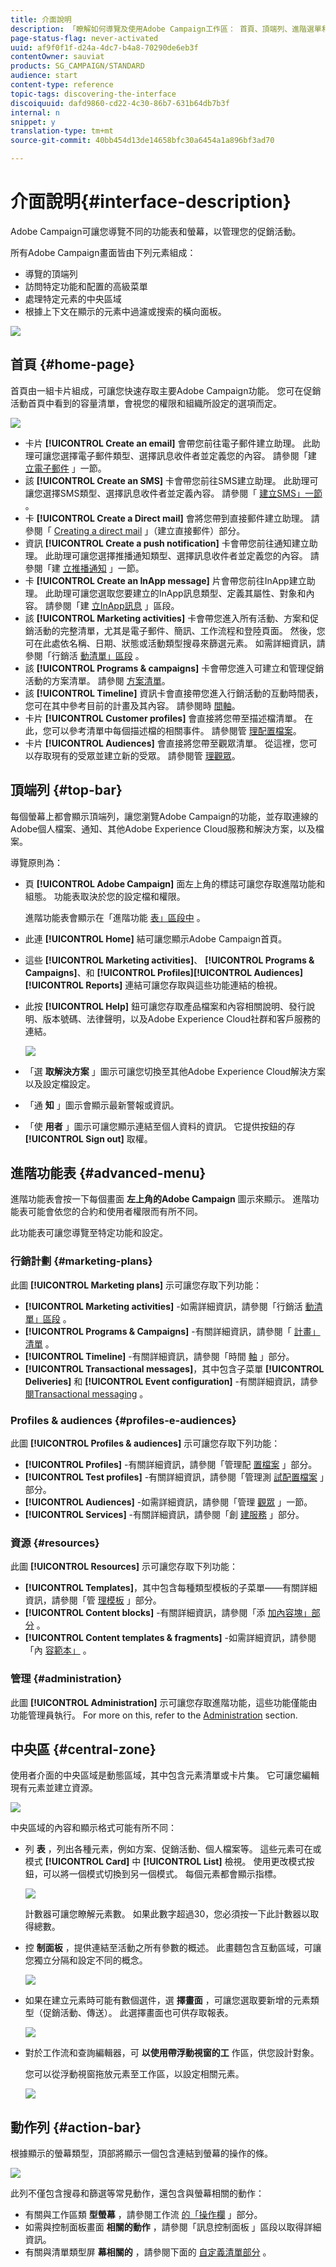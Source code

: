 ```yaml
---
title: 介面說明
description: 「瞭解如何導覽及使用Adobe Campaign工作區： 首頁、頂端列、進階選單和動作列。」
page-status-flag: never-activated
uuid: af9f0f1f-d24a-4dc7-b4a8-70290de6eb3f
contentOwner: sauviat
products: SG_CAMPAIGN/STANDARD
audience: start
content-type: reference
topic-tags: discovering-the-interface
discoiquuid: dafd9860-cd22-4c30-86b7-631b64db7b3f
internal: n
snippet: y
translation-type: tm+mt
source-git-commit: 40bb454d13de14658bfc30a6454a1a896bf3ad70

---
```



# 介面說明{#interface-description}

Adobe Campaign可讓您導覽不同的功能表和螢幕，以管理您的促銷活動。

所有Adobe Campaign畫面皆由下列元素組成：

* 導覽的頂端列
* 訪問特定功能和配置的高級菜單
* 處理特定元素的中央區域
* 根據上下文在顯示的元素中過濾或搜索的橫向面板。

![](assets/ux_interface_01.png)

## 首頁 {#home-page}

首頁由一組卡片組成，可讓您快速存取主要Adobe Campaign功能。 您可在促銷活動首頁中看到的容量清單，會視您的權限和組織所設定的選項而定。

![](assets/overview_home_page.png)

* 卡片 **[!UICONTROL Create an email]** 會帶您前往電子郵件建立助理。 此助理可讓您選擇電子郵件類型、選擇訊息收件者並定義您的內容。 請參閱「建 [立電子郵件](../../channels/using/creating-an-email.md) 」一節。
* 該 **[!UICONTROL Create an SMS]** 卡會帶您前往SMS建立助理。 此助理可讓您選擇SMS類型、選擇訊息收件者並定義內容。 請參閱「 [建立SMS」一節](../../channels/using/creating-an-sms-message.md) 。
* 卡 **[!UICONTROL Create a Direct mail]** 會將您帶到直接郵件建立助理。 請參閱「 [Creating a direct mail](../../channels/using/creating-the-direct-mail.md) 」（建立直接郵件）部分。
* 資訊 **[!UICONTROL Create a push notification]** 卡會帶您前往通知建立助理。 此助理可讓您選擇推播通知類型、選擇訊息收件者並定義您的內容。 請參閱「建 [立推播通知](../../channels/using/preparing-and-sending-a-push-notification.md) 」一節。
* 卡 **[!UICONTROL Create an InApp message]** 片會帶您前往InApp建立助理。 此助理可讓您選取您要建立的InApp訊息類型、定義其屬性、對象和內容。 請參閱「建 [立InApp訊息](../../channels/using/about-in-app-messaging.md) 」區段。
* 該 **[!UICONTROL Marketing activities]** 卡會帶您進入所有活動、方案和促銷活動的完整清單，尤其是電子郵件、簡訊、工作流程和登陸頁面。 然後，您可在此處依名稱、日期、狀態或活動類型搜尋來篩選元素。 如需詳細資訊，請參閱「行銷活 [動清單」區段](../../start/using/marketing-activities.md#about-marketing-activities) 。
* 該 **[!UICONTROL Programs & campaigns]** 卡會帶您進入可建立和管理促銷活動的方案清單。 請參閱 [方案清單](../../start/using/programs-and-campaigns.md#about-plans--programs-and-campaigns)。
* 該 **[!UICONTROL Timeline]** 資訊卡會直接帶您進入行銷活動的互動時間表，您可在其中參考目前的計畫及其內容。 請參閱時 [間軸](../../start/using/timeline.md)。
* 卡片 **[!UICONTROL Customer profiles]** 會直接將您帶至描述檔清單。 在此，您可以參考清單中每個描述檔的相關事件。 請參閱管 [理配置檔案](../../audiences/using/about-profiles.md)。
* 卡片 **[!UICONTROL Audiences]** 會直接將您帶至觀眾清單。 從這裡，您可以存取現有的受眾並建立新的受眾。 請參閱管 [理觀眾](../../audiences/using/about-audiences.md)。

## 頂端列 {#top-bar}

每個螢幕上都會顯示頂端列，讓您瀏覽Adobe Campaign的功能，並存取連線的Adobe個人檔案、通知、其他Adobe Experience Cloud服務和解決方案，以及檔案。

導覽原則為：

* 頁 **[!UICONTROL Adobe Campaign]** 面左上角的標誌可讓您存取進階功能和組態。 功能表取決於您的設定檔和權限。

   進階功能表會顯示在「進階功能 [表」區段中](#advanced-menu) 。

* 此連 **[!UICONTROL Home]** 結可讓您顯示Adobe Campaign首頁。
* 這些 **[!UICONTROL Marketing activities]**、 **[!UICONTROL Programs & Campaigns]**、和 **[!UICONTROL Profiles]****[!UICONTROL Audiences]****[!UICONTROL Reports]** 連結可讓您存取與這些功能連結的檢視。
* 此按 **[!UICONTROL Help]** 鈕可讓您存取產品檔案和內容相關說明、發行說明、版本號碼、法律聲明，以及Adobe Experience Cloud社群和客戶服務的連結。

   ![](assets/ux_help.png)

* 「選 **取解決方案** 」圖示可讓您切換至其他Adobe Experience Cloud解決方案以及設定檔設定。
* 「通 **知** 」圖示會顯示最新警報或資訊。
* 「使 **用者** 」圖示可讓您顯示連結至個人資料的資訊。 它提供按鈕的存 **[!UICONTROL Sign out]** 取權。

## 進階功能表 {#advanced-menu}

進階功能表會按一下每個畫面 **左上角的Adobe Campaign** 圖示來顯示。 進階功能表可能會依您的合約和使用者權限而有所不同。

此功能表可讓您導覽至特定功能和設定。

### 行銷計劃 {#marketing-plans}

此圖 **[!UICONTROL Marketing plans]** 示可讓您存取下列功能：

* **[!UICONTROL Marketing activities]** -如需詳細資訊，請參閱「行銷活 [動清單」區段](../../start/using/marketing-activities.md#about-marketing-activities) 。
* **[!UICONTROL Programs & Campaigns]** -有關詳細資訊，請參閱「 [計畫」清單](../../start/using/programs-and-campaigns.md#about-plans--programs-and-campaigns) 。
* **[!UICONTROL Timeline]** -有關詳細資訊，請參閱「時間 [軸](../../start/using/timeline.md) 」部分。
* **[!UICONTROL Transactional messages]**，其中包含子菜單 **[!UICONTROL Deliveries]** 和 **[!UICONTROL Event configuration]** -有關詳細資訊，請參 [閱Transactional messaging](../../channels/using/about-transactional-messaging.md) 。

### Profiles &amp; audiences {#profiles-e-audiences}

此圖 **[!UICONTROL Profiles & audiences]** 示可讓您存取下列功能：

* **[!UICONTROL Profiles]** -有關詳細資訊，請參閱「管理配 [置檔案](../../audiences/using/about-profiles.md) 」部分。
* **[!UICONTROL Test profiles]** -有關詳細資訊，請參閱「管理測 [試配置檔案](../../audiences/using/managing-test-profiles.md) 」部分。
* **[!UICONTROL Audiences]** -如需詳細資訊，請參閱「管理 [觀眾](../../audiences/using/about-audiences.md) 」一節。
* **[!UICONTROL Services]** -有關詳細資訊，請參閱「創 [建服務](../../audiences/using/creating-a-service.md) 」部分。

### 資源 {#resources}

此圖 **[!UICONTROL Resources]** 示可讓您存取下列功能：

* **[!UICONTROL Templates]**，其中包含每種類型模板的子菜單——有關詳細資訊，請參閱「管 [理模板](../../start/using/marketing-activity-templates.md) 」部分。
* **[!UICONTROL Content blocks]** -有關詳細資訊，請參閱「添 [加內容塊」部分](../../designing/using/personalization.md#adding-a-content-block) 。
* **[!UICONTROL Content templates & fragments]** -如需詳細資訊，請參閱「內 [容範本」](../../designing/using/using-reusable-content.md#content-templates) 。

### 管理 {#administration}

此圖 **[!UICONTROL Administration]** 示可讓您存取進階功能，這些功能僅能由功能管理員執行。 For more on this, refer to the [Administration](../../administration/using/get-started-campaign-administration.md) section.

## 中央區 {#central-zone}

使用者介面的中央區域是動態區域，其中包含元素清單或卡片集。 它可讓您編輯現有元素並建立資源。

![](assets/ux_genericscreen.png)

中央區域的內容和顯示格式可能有所不同：

* 列 **表** ，列出各種元素，例如方案、促銷活動、個人檔案等。 這些元素可在或模式 **[!UICONTROL Card]** 中 **[!UICONTROL List]** 檢視。 使用更改模式按鈕，可以將一個模式切換到另一個模式。 每個元素都會顯示指標。

   ![](assets/ux_liste.png)

   計數器可讓您瞭解元素數。 如果此數字超過30，您必須按一下此計數器以取得總數。

* 控 **制面板** ，提供連結至活動之所有參數的概述。 此畫麵包含互動區域，可讓您獨立分隔和設定不同的概念。

   ![](assets/ux_dashboard.png)

* 如果在建立元素時可能有數個選件，選 **擇畫面** ，可讓您選取要新增的元素類型（促銷活動、傳送）。 此選擇畫面也可供存取報表。

   ![](assets/ux_activityselection.png)

* 對於工作流和查詢編輯器，可 **以使用帶浮動視窗的工** 作區，供您設計對象。

   您可以從浮動視窗拖放元素至工作區，以設定相關元素。

   ![](assets/ux_workspace.png)

## 動作列 {#action-bar}

根據顯示的螢幕類型，頂部將顯示一個包含連結到螢幕的操作的條。

![](assets/actionbar.png)

此列不僅包含搜尋和篩選等常見動作，還包含與螢幕相關的動作：

* 有關與工作區類 **型螢幕** ，請參閱工作流 [的「操作欄](../../automating/using/workflow-interface.md#action-bar) 」部分。
* 如需與控制面板畫面 **相關的動作** ，請參閱「訊息控制面板 [](../../channels/using/message-dashboard.md) 」區段以取得詳細資訊。
* 有關與清單類型屏 **幕相關的** ，請參閱下面的 [自定義清單部分](../../start/using/customizing-lists.md) 。
